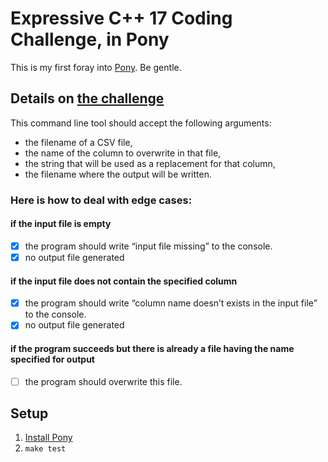 # Expressive C++ 17 Coding Challenge, in Pony

This is my first foray into [Pony](https://www.ponylang.org/). Be gentle.

## Details on [the challenge](https://www.fluentcpp.com/2017/09/25/expressive-cpp17-coding-challenge/)

This command line tool should accept the following arguments:

* the filename of a CSV file,
* the name of the column to overwrite in that file,
* the string that will be used as a replacement for that column,
* the filename where the output will be written.

### Here is how to deal with edge cases:

#### if the input file is empty

- [x] the program should write “input file missing” to the console.
- [x] no output file generated

#### if the input file does not contain the specified column
- [x] the program should write “column name doesn’t exists in the input file” to the console.
- [x] no output file generated

#### if the program succeeds but there is already a file having the name specified for output
- [ ] the program should overwrite this file.

## Setup

1. [Install Pony](https://github.com/ponylang/ponyc/blob/master/README.md#installation)
1. `make test`
